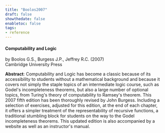 ```yaml
---
title: "Boolos2007"
draft: false
showthedate: false
enabletoc: false
tags:
- reference
---
```


#### **Computability and Logic**     
by Boolos G.S., Burgess J.P., Jeffrey R.C. (2007)         
Cambridge University Press      

**Abstract**:  Computability and Logic has become a classic because of its accessibility to students without a mathematical background and because it covers not simply the staple topics of an intermediate logic course, such as Godel's incompleteness theorems, but also a large number of optional topics, from Turing's theory of computability to Ramsey's theorem. This 2007 fifth edition has been thoroughly revised by John Burgess. Including a selection of exercises, adjusted for this edition, at the end of each chapter, it offers a simpler treatment of the representability of recursive functions, a traditional stumbling block for students on the way to the Godel incompleteness theorems. This updated edition is also accompanied by a website as well as an instructor's manual.

